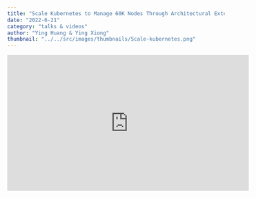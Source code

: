 ```yaml
---
title: "Scale Kubernetes to Manage 60K Nodes Through Architectural Extension"
date: "2022-6-21"
category: "talks & videos"
author: "Ying Huang & Ying Xiong"
thumbnail: "../../src/images/thumbnails/Scale-kubernetes.png"
---
```


<iframe width="560" height="315" src="https://www.youtube.com/embed/GyzsqBk4uhs" title="YouTube video player" frameborder="0" allow="accelerometer; clipboard-write; encrypted-media; gyroscope; picture-in-picture" allowfullscreen></iframe>